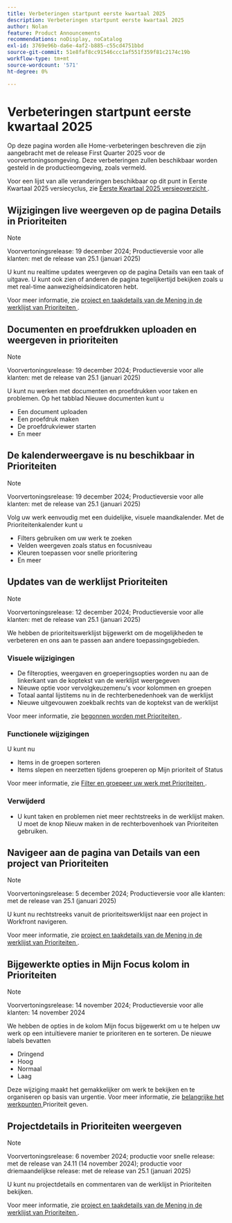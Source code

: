 ```yaml
---
title: Verbeteringen startpunt eerste kwartaal 2025
description: Verbeteringen startpunt eerste kwartaal 2025
author: Nolan
feature: Product Announcements
recommendations: noDisplay, noCatalog
exl-id: 3769e96b-da6e-4af2-b885-c55cd4751bbd
source-git-commit: 51e8faf8cc91546ccc1af551f359f81c2174c19b
workflow-type: tm+mt
source-wordcount: '571'
ht-degree: 0%

---
```


# Verbeteringen startpunt eerste kwartaal 2025

Op deze pagina worden alle Home-verbeteringen beschreven die zijn aangebracht met de release First Quarter 2025 voor de voorvertoningsomgeving. Deze verbeteringen zullen beschikbaar worden gesteld in de productieomgeving, zoals vermeld.

Voor een lijst van alle veranderingen beschikbaar op dit punt in Eerste Kwartaal 2025 versiecyclus, zie [ Eerste Kwartaal 2025 versieoverzicht ](/help/quicksilver/product-announcements/product-releases/25-q1-release-activity/25-q1-release-overview.md).

<!--## Catch up on work in Priorities

>[!NOTE]
>
>Preview release: December 20, 2024; Production release for all customers: With the 25.1 release (January 2025)
>
>_This feature is only available for customers on the Unified Adobe Experience using the AI Assistant._

You can use Catch me up to help reduce the amount of time looking for information on active projects. 

Powered by Workfront's AI Assistant, Catch me up summarizes updates, uploaded documents, and other notable changes about your projects within the following time frames: 24 hours, 3 days, or 7 days.

For more information, see [Catch up on work in Priorities](/help/quicksilver/workfront-basics/priorities/catch-me-up.md).-->

## Wijzigingen live weergeven op de pagina Details in Prioriteiten

>[!NOTE]
>
>Voorvertoningsrelease: 19 december 2024; Productieversie voor alle klanten: met de release van 25.1 (januari 2025)

U kunt nu realtime updates weergeven op de pagina Details van een taak of uitgave. U kunt ook zien of anderen de pagina tegelijkertijd bekijken zoals u met real-time aanwezigheidsindicatoren hebt.

Voor meer informatie, zie [ project en taakdetails van de Mening in de werklijst van Prioriteiten ](/help/quicksilver/workfront-basics/priorities/view-task-project-details.md).

## Documenten en proefdrukken uploaden en weergeven in prioriteiten

>[!NOTE]
>
>Voorvertoningsrelease: 19 december 2024; Productieversie voor alle klanten: met de release van 25.1 (januari 2025)

U kunt nu werken met documenten en proefdrukken voor taken en problemen. Op het tabblad Nieuwe documenten kunt u

* Een document uploaden
* Een proefdruk maken
* De proefdrukviewer starten
* En meer

<!--For more information, see [Upload Documents and create proofs in Priorities](/help/quicksilver/workfront-basics/priorities/documents-and-proofs-priorities.md).-->

## De kalenderweergave is nu beschikbaar in Prioriteiten

>[!NOTE]
>
>Voorvertoningsrelease: 19 december 2024; Productieversie voor alle klanten: met de release van 25.1 (januari 2025)

Volg uw werk eenvoudig met een duidelijke, visuele maandkalender. Met de Prioriteitenkalender kunt u

* Filters gebruiken om uw werk te zoeken
* Velden weergeven zoals status en focusniveau
* Kleuren toepassen voor snelle prioritering
* En meer

## Updates van de werklijst Prioriteiten

>[!NOTE]
>
>Voorvertoningsrelease: 12 december 2024; Productieversie voor alle klanten: met de release van 25.1 (januari 2025)

We hebben de prioriteitswerklijst bijgewerkt om de mogelijkheden te verbeteren en ons aan te passen aan andere toepassingsgebieden.

### Visuele wijzigingen

* De filteropties, weergaven en groeperingsopties worden nu aan de linkerkant van de koptekst van de werklijst weergegeven
* Nieuwe optie voor vervolgkeuzemenu&#39;s voor kolommen en groepen
* Totaal aantal lijstitems nu in de rechterbenedenhoek van de werklijst
* Nieuwe uitgevouwen zoekbalk rechts van de koptekst van de werklijst

Voor meer informatie, zie [ begonnen worden met Prioriteiten ](/help/quicksilver/workfront-basics/priorities/get-started-with-priorities.md).

### Functionele wijzigingen

U kunt nu

* Items in de groepen sorteren
* Items slepen en neerzetten tijdens groeperen op Mijn prioriteit of Status

Voor meer informatie, zie [ Filter en groepeer uw werk met Prioriteiten ](/help/quicksilver/workfront-basics/priorities/filter-group-work-priorities.md).

### Verwijderd

* U kunt taken en problemen niet meer rechtstreeks in de werklijst maken. U moet de knop Nieuw maken in de rechterbovenhoek van Prioriteiten gebruiken.

## Navigeer aan de pagina van Details van een project van Prioriteiten

>[!NOTE]
>
>Voorvertoningsrelease: 5 december 2024; Productieversie voor alle klanten: met de release van 25.1 (januari 2025)

U kunt nu rechtstreeks vanuit de prioriteitswerklijst naar een project in Workfront navigeren.

Voor meer informatie, zie [ project en taakdetails van de Mening in de werklijst van Prioriteiten ](/help/quicksilver/workfront-basics/priorities/view-task-project-details.md).

## Bijgewerkte opties in Mijn Focus kolom in Prioriteiten

>[!NOTE]
>
>Voorvertoningsrelease: 14 november 2024; Productieversie voor alle klanten: 14 november 2024

We hebben de opties in de kolom Mijn focus bijgewerkt om u te helpen uw werk op een intuïtievere manier te prioriteren en te sorteren. De nieuwe labels bevatten

* Dringend
* Hoog
* Normaal
* Laag

Deze wijziging maakt het gemakkelijker om werk te bekijken en te organiseren op basis van urgentie. Voor meer informatie, zie [ belangrijke het werkpunten ](/help/quicksilver/workfront-basics/priorities/prioritize-work-items.md) Prioriteit geven.

## Projectdetails in Prioriteiten weergeven

>[!NOTE]
>
>Voorvertoningsrelease: 6 november 2024; productie voor snelle release: met de release van 24.11 (14 november 2024); productie voor driemaandelijkse release: met de release van 25.1 (januari 2025)

U kunt nu projectdetails en commentaren van de werklijst in Prioriteiten bekijken.

Voor meer informatie, zie [ project en taakdetails van de Mening in de werklijst van Prioriteiten ](/help/quicksilver/workfront-basics/priorities/view-task-project-details.md).
